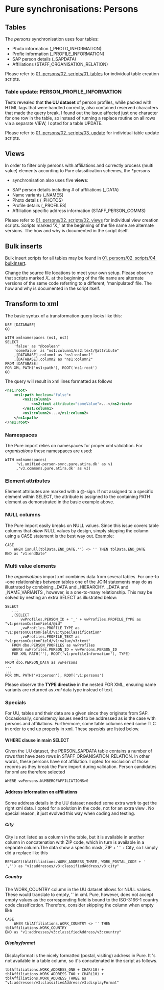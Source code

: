 # **Pure synchronisations: Persons**

## Tables

The *persons* synchronisation uses four tables:

- Photo information (_PHOTO_INFORMATION)
- Profie information (_PROFILE_INFORMATION)
- SAP person details (_SAPDATA)
- Affiliations (STAFF_ORGANISATION_RELATION)

Please refer to [01. persons/02. scripts/01. tables](../02.%20persons/02.%20scripts/01.%20tables) for
 individual table creation scripts.

### Table update: PERSON_PROFILE_INFORMATION

Tests revealed that **the UU dataset** of person profiles, while packed with
 HTML tags that were handled correctly, also contained reserved characters
  that made the query break. I found out the issue affected just one
   character for one row in the table, so instead of running a replace
    routine on all rows via a separate VIEW, I opted for a table UPDATE. 
    
Please refer to [01. persons/02. scripts/03. update](../02.%20Persons/02.%20scripts/03.%20update) for individual
 table update scripts.
    
## Views

In order to filter only persons with affiliations and correctly process
 (multi value) elements according to Pure classification schemes, the *persons
 * synchronisation also
  uses five **views**:

- SAP person details including # of affiliations (_DATA)
- Name variants (_NAMES)
- Photo details (_PHOTOS)
- Profile details (_PROFILES)
- Affiliation specific address information (STAFF_PERSON_COMMS)

Please refer to [01. persons/02. scripts/02. views](../02.%20Persons/02.%20scripts/02.%20views) for
 individual view creation scripts. Scripts marked 'X_' at the beginning
  of the file name are alternate versions. The how and why is documented in
   the script itself.

## Bulk inserts

Bulk insert scripts for all tables may be found
 in [01. persons/02. scripts/04. bulkInsert](../02.%20persons/02.%20scripts/04.%20bulkInsert).
  
Change the source file locations to meet your own setup. Please observe that
 scripts marked *X_* at the beginning of the file name are alternate versions
  of the same code referring to a different, 'manipulated' file. The how and
   why is documented in the script itself.
     
## Transform to xml

The basic syntax of a transformation query looks like this:

```tsql
USE [DATABASE]
GO

WITH xmlnamespaces (ns1, ns2)
SELECT
    'false' as "@boolean"
    'someValue' as "ns1:column1/ns2:text/@attribute"
    ,[DATABASE].column1 as "ns1:column1"
    ,[DATABASE].column2 as "ns1:column2"
FROM [DATABASE]
FOR XML PATH('ns1:path'), ROOT('ns1:root')
GO
```

The query will result in xml lines formatted as follows
```xml
<ns1:root>
    <ns1:path boolean="false">
        <ns1:column1>
            <ns2:text attribute="someValue">...</ns2:text>
        </ns1:column1>
        <ns1:column2>...</ns1:column2>
    </ns1:path>
</ns1:root>
```
  
### Namespaces

The Pure import relies on namespaces for proper xml validation. For
 *organisations* these namespaces are used:
 
 ```tsql
WITH xmlnamespaces(
      'v1.unified-person-sync.pure.atira.dk' as v1
      ,'v3.commons.pure.atira.dk' as v3)
```
### Element attributes

Element attributes are marked with a @-sign. If not assigned to a specific
 element within SELECT, the attribute is assigned to the containing PATH
  element as demonstrated in the basic example above.
 
### NULL columns

The Pure import easily breaks on NULL values. Since this issue covers table
 columns that *allow* NULL values by design, simply skipping the column using
  a CASE statement is the best way out. Example:
  
```tsql
CASE
    WHEN isnull(tblData.END_DATE,'') <> '' THEN tblData.END_DATE
END as "v1:endDate"
```  

### Multi value elements

The *organisations* import xml combines data from several tables. For one-to
-one relationships between tables one of the JOIN statements may do as
 illustrated by combining _DATA and _HIERARCHY. _DATA and _NAME_VARIANTS
 , however, is a one-to-many relationship. This may be solved by nesting an
  extra SELECT as illustrated below: 
  
 ```tsql
SELECT
    ...
    ,(SELECT
        vwProfiles.PERSON_ID + '_' + vwProfiles.PROFILE_TYPE as "v1:personCustomField/@id"
        ,vwProfiles.PROFILE_TYPE as "v1:personCustomField/v1:typeClassification"
        ,vwProfiles.PROFILE_TEXT as "v1:personCustomField/v1:value/v3:text"
    FROM dbo.PERSON_PROFILES as vwProfiles
    WHERE vwProfiles.PERSON_ID = vwPersons.PERSON_ID
    FOR XML PATH(''), ROOT('v1:profileInformation'), TYPE)
    ...
FROM dbo.PERSON_DATA as vwPersons
...
...
FOR XML PATH('v1:person'), ROOT('v1:persons')

```

Please observe the **TYPE directive** in the nested FOR XML, ensuring name
 variants are returned as *xml* data type instead of text.
 
### Specials

For UU, tables and their data are a given since they originate from
 SAP. Occasionally, consistency issues need to be addressed as is the
  case with persons and affiliations. Furthermore, some table columns need
   some TLC in order to end up properly in xml. These *specials* are listed below.
 
#### WHERE clause in main SELECT

Given the UU dataset, the PERSON_SAPDATA table contains a number of rows
 that have zero rows in STAFF_ORGANISATION_RELATION. In other words, these
  persons have not affiliation. I opted for exclusion of those records as
   they break the Pure import during validation. Person candidates
   for xml are therefore selected
   
```tsql
WHERE vwPersons.NUMBEROFAFFILIATIONS>0
``` 

#### Address information on affiliations

Some address details in the UU dataset needed some extra work to get the
 right xml data. I opted for a solution in the code, not for an extra view
 . No special reason, it just evolved this way when coding and testing. 
 
##### City

City is not listed as a column in the table, but it is available in
 another column in concatenation with ZIP code, which in turn is available in
  a separate column.The data show a specific mask, ZIP  + '  ' + City, so I
   simply did a replace like this
   
```tsql
REPLACE(tblAffiliations.WORK_ADDRESS_THREE, WORK_POSTAL_CODE + '  ','') as "v1:addresses/v3:classifiedAddress/v3:city"
```
##### Country

The WORK_COUNTRY column in the UU dataset allows for NULL values. These
 would translate to empty, '' in xml. Pure, however, does not accept empty
  values as the corresponding field is bound to the ISO-3166-1 country code
   classification. Therefore, consider skipping the column when empty like
   
```tsql
CASE
    WHEN tblAffiliations.WORK_COUNTRY <> '' THEN tblAffiliations.WORK_COUNTRY
END as "v1:addresses/v3:classifiedAddress/v3:country"
```   
##### Displayformat

Displayformat is the nicely formatted (postal, visiting) address in Pure. It
's not available in a table column, so it's concatenated in the script as
 follows.
 
```tsql
tblAffiliations.WORK_ADDRESS_ONE + CHAR(10) + tblAffiliations.WORK_ADDRESS_TWO + CHAR(10) + tblAffiliations.WORK_ADDRESS_THREE as "v1:addresses/v3:classifiedAddress/v3:displayFormat"
```
 